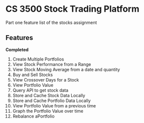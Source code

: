 # CS 3500 Stock Trading Platform

Part one feature list of the stocks assignment

## Features

**Completed**

1. Create Multiple Portfolios
2. View Stock Performance from a Range
3. View Stock Moving Average from a date and quantity
4. Buy and Sell Stocks
5. View Crossover Days for a Stock
6. View Portfolio Value
7. Query API to get stock data
8. Store and Cache Stock Data Locally
9. Store and Cache Portfolio Data Locally
10. View Portfolio Value from a previous time
11. Graph the Portfolio Value over time
12. Rebalance aPortfolio
